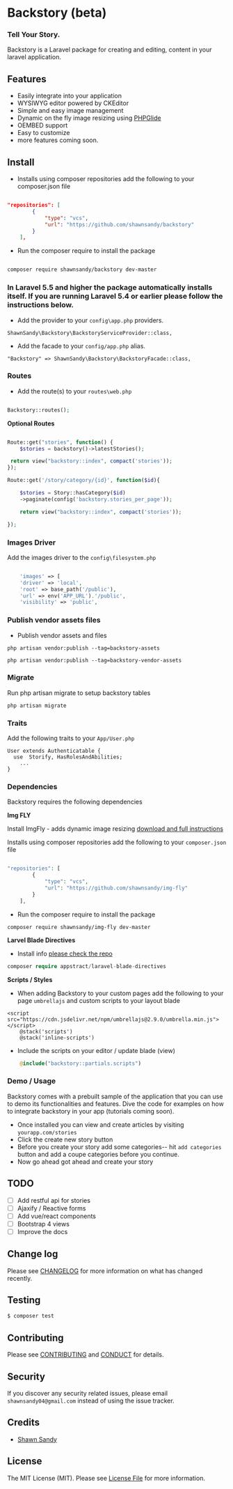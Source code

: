 # Backstory (beta)

### Tell Your Story.

Backstory is a Laravel package for creating and editing, content in your laravel application.

## Features

- Easily integrate into your application
- WYSIWYG editor powered by CKEditor
- Simple and easy image management
- Dynamic on the fly image resizing using [PHPGlide](http://glide.thephpleague.com/)
- OEMBED support
- Easy to customize
- more features coming soon.

## Install

- Installs using composer repositories add the following to your composer.json file

``` json

"repositories": [
        {
            "type": "vcs",
            "url": "https://github.com/shawnsandy/backstory"
        }
    ],

```

- Run the composer require to install the package

``` bash

composer require shawnsandy/backstory dev-master

```

### In Laravel 5.5 and higher the package automatically installs itself. If you are running Laravel 5.4 or earlier please follow the instructions below.

* Add the provider to your `config\app.php` providers.

```
ShawnSandy\Backstory\BackstoryServiceProvider::class,
```

* Add the facade to your `config/app.php` alias.

```
"Backstory" => ShawnSandy\Backstory\BackstoryFacade::class,
```

### Routes

* Add the route(s) to your `routes\web.php`

``` php

Backstory::routes();

```

__Optional Routes__

``` php

Route::get("stories", function() {
    $stories = backstory()->latestStories();

 return view("backstory::index", compact('stories'));
});

Route::get('/story/category/{id}', function($id){

    $stories = Story::hasCategory($id)
    ->paginate(config('backstory.stories_per_page'));

    return view("backstory::index", compact('stories'));

});

```

### Images Driver

Add the images driver to the `config\filesystem.php`

``` php

    'images' => [
    'driver' => 'local',
    'root' => base_path('/public'),
    'url' => env('APP_URL').'/public',
    'visibility' => 'public',

```

### Publish vendor assets files

* Publish vendor assets and files

```
php artisan vendor:publish --tag=backstory-assets
```

```
php artisan vendor:publish --tag=backstory-vendor-assets
```

### Migrate

Run php artisan migrate to setup backstory tables

```
php artisan migrate
```

### Traits

Add the following traits to your `App/User.php`

```
User extends Authenticatable {
  use  Storify, HasRolesAndAbilities;
    ...
}
```

### Dependencies

Backstory requires the following dependencies

__Img FLY__

Install ImgFly - adds dynamic image resizing [download and full instructions](https://github.com/shawnsandy/img-fly)

Installs using composer repositories add the following to your `composer.json` file

``` php

"repositories": [
        {
            "type": "vcs",
            "url": "https://github.com/shawnsandy/img-fly"
        }
    ],

```
- Run the composer require to install the package

```
composer require shawnsandy/img-fly dev-master
```

__Larvel Blade Directives__

- Install info [please check the repo](https://github.com/appstract/laravel-blade-directives)

``` php
composer require appstract/laravel-blade-directives
```

__Scripts / Styles__

- When adding Backstory to your custom pages add the following to your page `umbrellajs` and custom scripts to your layout blade

``` blade
<script src="https://cdn.jsdelivr.net/npm/umbrellajs@2.9.0/umbrella.min.js"></script>
    @stack('scripts')
    @stack('inline-scripts')
```

- Include the scripts on your editor / update blade (view)

``` php
    @include("backstory::partials.scripts")
```

### Demo / Usage

Backstory comes with a prebuilt sample of the application that you can use to demo its functionalities and features. Dive the code for examples on how to integrate backstory in your app (tutorials coming soon).

- Once installed you can view and create articles by visiting `yourapp.com/stories`
- Click the create new story button
- Before you create your story add some categories-- hit `add categories` button and add a coupe categories before you continue.
- Now go ahead got ahead and create your story

## TODO

- [ ] Add restful api for stories
- [ ] Ajaxify / Reactive forms
- [ ] Add vue/react components
- [ ] Bootstrap 4 views
- [ ] Improve the docs

## Change log

Please see [CHANGELOG](CHANGELOG.md) for more information on what has changed recently.

## Testing

``` bash
$ composer test
```

## Contributing

Please see [CONTRIBUTING](CONTRIBUTING.md) and [CONDUCT](CONDUCT.md) for details.

## Security

If you discover any security related issues, please email `shawnsandy04@gmail.com` instead of using the issue tracker.

## Credits

- [Shawn Sandy](http://shawnsandy.design)

## License

The MIT License (MIT). Please see [License File](LICENSE.md) for more information.

